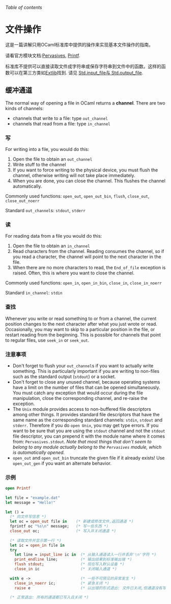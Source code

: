 <!-- ((! set title 文件操作 !)) ((! set learn !)) -->

*Table of contents*

文件操作
=======

这是一篇讲解只用OCaml标准库中提供的操作来实现基本文件操作的指南。

请看官方模块文档:[Pervasives](/releases/latest/manual.htmllibref/Pervasives.html),
[Printf](/releases/latest/manual.htmllibref/Printf.html).

标准库不提供可以直接读取文件成字符串或保存字符串到文件中的函数。这样的函数可以在第三方类如[Extlib](http://ocaml-lib.sourceforge.net/ "http://ocaml-lib.sourceforge.net/")找到.
请见 [Std.input_file与
Std.output_file](http://ocaml-lib.sourceforge.net/doc/Std.html "http://ocaml-lib.sourceforge.net/doc/Std.html").

缓冲通道
--------

The normal way of opening a file in OCaml returns a **channel**. There
are two kinds of channels:

-   channels that write to a file: type `out_channel`
-   channels that read from a file: type `in_channel`

### 写

For writing into a file, you would do this:

1.  Open the file to obtain an `out_channel`
2.  Write stuff to the channel
3.  If you want to force writing to the physical device, you must flush
    the channel, otherwise writing will not take place immediately.
4.  When you are done, you can close the channel. This flushes the
    channel automatically.

Commonly used functions: `open_out`, `open_out_bin`, `flush`,
`close_out`, `close_out_noerr`

Standard `out_channel`s: `stdout`, `stderr`

### 读

For reading data from a file you would do this:

1.  Open the file to obtain an `in_channel`
2.  Read characters from the channel. Reading consumes the channel, so
    if you read a character, the channel will point to the next
    character in the file.
3.  When there are no more characters to read, the `End_of_file`
    exception is raised. Often, this is where you want to close the
    channel.

Commonly used functions: `open_in`, `open_in_bin`, `close_in`,
`close_in_noerr`

Standard `in_channel`: `stdin`

### 查找

Whenever you write or read something to or from a channel, the current
position changes to the next character after what you just wrote or
read. Occasionally, you may want to skip to a particular position in the
file, or restart reading from the beginning. This is possible for
channels that point to regular files, use `seek_in` or `seek_out`.

### 注意事项

-   Don't forget to flush your `out_channel`s if you want to actually
    write something. This is particularly important if you are writing
    to non-files such as the standard output (`stdout`) or a socket.
-   Don't forget to close any unused channel, because operating systems
    have a limit on the number of files that can be opened
    simultaneously. You must catch any exception that would occur during
    the file manipulation, close the corresponding channel, and re-raise
    the exception.
-   The `Unix` module provides access to non-buffered file descriptors
    among other things. It provides standard file descriptors that have
    the same name as the corresponding standard channels: `stdin`,
    `stdout` and `stderr`. Therefore if you do `open Unix`, you may get
    type errors. If you want to be sure that you are using the `stdout`
    channel and not the `stdout` file descriptor, you can prepend it
    with the module name where it comes from: `Pervasives.stdout`. *Note
    that most things that don't seem to belong to any module actually
    belong to the `Pervasives` module, which is automatically opened.*
-   `open_out` and `open_out_bin` truncate the given file if it already
    exists! Use `open_out_gen` if you want an alternate behavior.

### 示例

```ocaml
open Printf
  
let file = "example.dat"
let message = "Hello!"
  
let () =
  (* 向文件写信息 *)
  let oc = open_out file in    (* 新建或修改文件,返回通道 *)
  fprintf oc "%s\n" message;   (* 写一些东西 *)
  close_out oc;                (* 写入并关闭通道 *)
  
  (* 读取文件并显示第一行 *)
  let ic = open_in file in
  try 
    let line = input_line ic in  (* 从输入通道读入一行并丢弃'\n'字符 *)
    print_endline line;          (* 输出结果到标准输出端 *)
    flush stdout;                (* 现在写入默认设备 *)
    close_in ic                  (* 关闭输入通道 *) 
  
  with e ->                      (* 一些不可预见的异常发生 *)
    close_in_noerr ic;           (* 紧急关闭 *)
    raise e                      (* 以出错的形式退出: 文件已关闭,但通道没有写入东西 *)
  
  (* 正常退出: 所有的通道都已写入且关闭 *)
```
